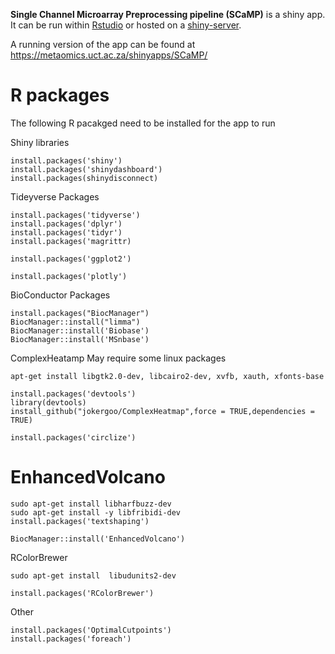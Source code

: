 **Single Channel Microarray Preprocessing pipeline (SCaMP)** is a shiny app. It can be run within [Rstudio](https://www.rstudio.com/products/rstudio/download/) or hosted on a [shiny-server](https://shiny.rstudio.com/articles/shiny-server.html). 

A running version of the app can be found at https://metaomics.uct.ac.za/shinyapps/SCaMP/

# R packages

The following R pacakged need to be installed for the app to run

Shiny libraries
```
install.packages('shiny')
install.packages('shinydashboard')
install.packages(shinydisconnect)

```

Tideyverse Packages

```
install.packages('tidyverse')
install.packages('dplyr')
install.packages('tidyr')
install.packages('magrittr)

install.packages('ggplot2')

```

```
install.packages('plotly')
```


BioConductor Packages

```
install.packages("BiocManager")
BiocManager::install("limma")
BiocManager::install('Biobase')
BiocManager::install('MSnbase')

```
ComplexHeatamp
May require some linux packages
```
apt-get install libgtk2.0-dev, libcairo2-dev, xvfb, xauth, xfonts-base
```

```
install.packages('devtools')
library(devtools)
install_github("jokergoo/ComplexHeatmap",force = TRUE,dependencies = TRUE)

install.packages('circlize')

```


# EnhancedVolcano

```
sudo apt-get install libharfbuzz-dev
sudo apt-get install -y libfribidi-dev
install.packages('textshaping')

BiocManager::install('EnhancedVolcano')
```

RColorBrewer

```
sudo apt-get install  libudunits2-dev
```

```
install.packages('RColorBrewer')
```

Other

```
install.packages('OptimalCutpoints')
install.packages('foreach')
```